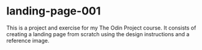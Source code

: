 # landing-page-001
This is a project and exercise for my The Odin Project course. It consists of creating a landing page from scratch using the design instructions and a reference image.
